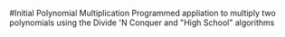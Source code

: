 #Initial Polynomial Multiplication
Programmed appliation to multiply two polynomials using the Divide 'N Conquer and "High School" algorithms
